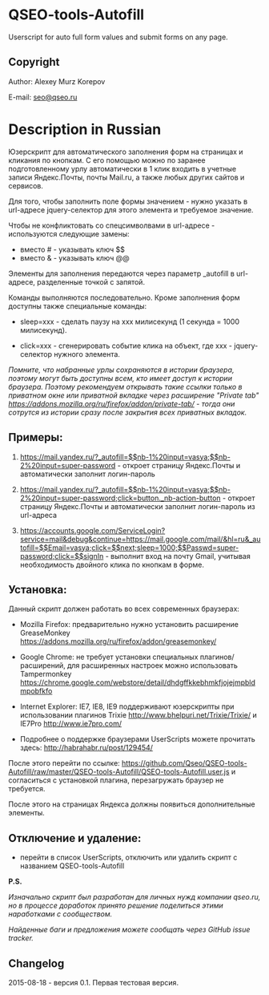 # QSEO-tools-Autofill

Userscript for auto full form values and submit forms on any page.

Copyright
------------------------

Author: Alexey Murz Korepov

E-mail: seo@qseo.ru

Description in Russian
========================

Юзерскрипт для автоматического заполнения форм на страницах и кликания по кнопкам. С его помощью можно по заранее подготовленному урлу автоматически в 1 клик входить в учетные записи Яндекс.Почты, почты Mail.ru, а также любых других сайтов и сервисов.

Для того, чтобы заполнить поле формы значением - нужно указать в url-адресе jquery-селектор для этого элемента и требуемое значение.

Чтобы не конфликтовать со спецсимволвами в url-адресе - используются следующие замены:
- вместо # - указывать ключ $$
- вместо & - указывать ключ @@

Элементы для заполнения передаются через параметр _autofill в url-адресе, разделенные точкой с запятой. 

Команды выполняются последовательно. Кроме заполнения форм доступны также специальные команды:

- sleep=xxx - сделать паузу на ххх милисекунд (1 секунда = 1000 милисекунд).

- click=xxx - сгенерировать событие клика на объект, где xxx - jquery-селектор нужного элемента.

*Помните, что набранные урлы сохраняются в истории браузера, поэтому могут быть доступны всем, кто имеет доступ к истории браузера. Поэтому рекомендуем открывать такие ссылки только в приватном окне или приватной вкладке через расширение "Private tab" https://addons.mozilla.org/ru/firefox/addon/private-tab/ - тогда они сотрутся из истории сразу после закрытия всех приватных вкладок.*


Примеры: 
------------------------

1. https://mail.yandex.ru/?_autofill=$$nb-1%20input=vasya;$$nb-2%20input=super-password - откроет страницу Яндекс.Почты и автоматически заполнит логин-пароль

2. https://mail.yandex.ru/?_autofill=$$nb-1%20input=vasya;$$nb-2%20input=super-password;click=button._nb-action-button - откроет страницу Яндекс.Почты и автоматически заполнит логин-пароль из url-адреса

3. https://accounts.google.com/ServiceLogin?service=mail&debug&continue=https://mail.google.com/mail/&hl=ru&_autofill=$$Email=vasya;click=$$next;sleep=1000;$$Passwd=super-password;click=$$signIn - выполнит вход на почту Gmail, учитывая необходимость двойного клика по кнопкам в форме.


Установка:
------------------------

Данный скрипт должен работать во всех современных браузерах:

- Mozilla Firefox: предварительно нужно установить расширение GreaseMonkey https://addons.mozilla.org/ru/firefox/addon/greasemonkey/

- Google Chrome: не требует установки специальных плагинов/расширений, для расширенных настроек можно использовать Tampermonkey https://chrome.google.com/webstore/detail/dhdgffkkebhmkfjojejmpbldmpobfkfo

- Internet Explorer: IE7, IE8, IE9 поддерживают юзерскрипты при использовании плагинов Trixie http://www.bhelpuri.net/Trixie/Trixie/ и IE7Pro http://www.ie7pro.com/

- Подробнее о поддержке браузерами UserScripts можете прочитать здесь: http://habrahabr.ru/post/129454/

После этого перейти по ссылке: https://github.com/Qseo/QSEO-tools-Autofill/raw/master/QSEO-tools-Autofill/QSEO-tools-Autofill.user.js
и согласиться с установкой плагина, перезагружать браузер не требуется.

После этого на страницах Яндекса должны появиться дополнительные элементы.

Отключение и удаление:
------------------------

- перейти в список UserScripts, отключить или удалить скрипт с названием QSEO-tools-Autofill

**P.S.**

*Изначально скрипт был разработан для личных нужд компании qseo.ru, но в процессе доработок принято решение поделиться этими наработками с сообществом.*

*Найденные баги и предложения можете сообщать через GitHub issue tracker.*


Changelog
------------------------

2015-08-18 - версия 0.1. Первая тестовая версия.
